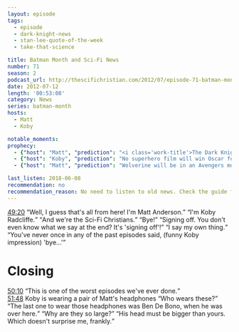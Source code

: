 ```yaml
---
layout: episode
tags:
  - episode
  - dark-knight-news
  - stan-lee-quote-of-the-week
  - take-that-science

title: Batman Month and Sci-Fi News
number: 71
season: 2
podcast_url: http://thescifichristian.com/2012/07/episode-71-batman-month-and-sci-fi-news/
date: 2012-07-12
length: '00:53:08'
category: News
series: batman-month
hosts:
  - Matt
  - Koby

notable_moments:
prophecy: 
  - {"host": "Matt", "prediction": "<i class='work-title'>The Dark Knight Rises</i> will be the best movie of the year.", "veracity": false, "comments": "Counted as false because Matt did not consider it to be the best of the year."}
  - {"host": "Koby", "prediction": "No superhero film will win Oscar for Best Picture.", "veracity": undefined, "comments": "I really want to count <i class='work-title'>Birdman</i> as a superhero film, but I'll be fair and say this has not yet happened."}
  - {"host": "Matt", "prediction": "Wolverine will be in an Avengers movie in his lifetime, but not in <i class='work-title'>Avengers 2</i>", "veracity": undefined, "comments": "Was not in <i class='work-title'>Avengers: Age of Ultron</i>, and if Disney's acquisition of Fox goes through, it's only a matter of time."}

last_listen: 2018-06-08
recommendation: no
recommendation_reason: No need to listen to old news. Check the guide for what's interesting in hindsight.
---
```

<div class="quote">
  <a class="timestamp tag is-medium is-rounded is-primary" href="http://thescifichristian.com/2012/07/episode-71-batman-month-and-sci-fi-news/#t=49:20">49:20</a>
  <span class="quote-context is-size-6"></span>
  <q class="matt">Well, I guess that's all from here! I'm Matt Anderson.</q>
  <q class="koby">I'm Koby Radcliffe.</q>
  <q class="matt">And we're the Sci-Fi Christians.</q>
  <q class="koby">Bye!</q>
  <q class="matt">Signing off. You don't even know what we say at the end? It's 'signing off'!</q>
  <q class="koby">I say my own thing.</q>
  <q class="matt">You've never once in any of the past episodes said, (funny Koby impression) 'bye...'</q>
</div>

# Closing

<div class="quote">
  <a class="timestamp tag is-medium is-rounded is-primary" href="http://thescifichristian.com/2012/07/episode-71-batman-month-and-sci-fi-news/#t=50:10">50:10</a>
  <q class="matt">This is one of the worst episodes we've ever done.</q>
</div>

<div class="quote">
  <a class="timestamp tag is-medium is-rounded is-primary" href="http://thescifichristian.com/2012/07/episode-71-batman-month-and-sci-fi-news/#t=51:48">51:48</a>
  <span class="quote-context is-size-6">Koby is wearing a pair of Matt's headphones</span>
  <q class="koby">Who wears these?</q>
  <q class="matt">The last one to wear those headphones was Ben De Bono, when he was over here.</q>
  <q class="koby">Why are they so large?</q>
  <q class="matt">His head must be bigger than yours. Which doesn't surprise me, frankly.</q>
</div>